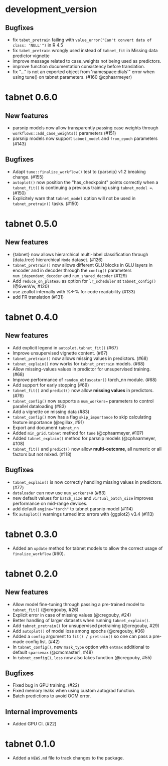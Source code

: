 # development_version

## Bugfixes

* fix `tabet_pretrain` failing with `value_error("Can't convert data of class: 'NULL'")` in R 4.5
* fix `tabet_pretrain` wrongly used instead of `tabnet_fit` in Missing data predictor vignette
* improve message related to case_weights not being used as predictors.
* improve function documentation consistency before translation.
* fix "..." is not an exported object from 'namespace:dials'" error when using tune() on tabnet parameters. (#160 @cphaarmeyer)

# tabnet 0.6.0

## New features

* parsnip models now allow transparently passing case weights through `workflows::add_case_weights()` parameters  (#151)
* parsnip models now support `tabnet_model` and `from_epoch` parameters  (#143)

## Bugfixes

*  Adapt `tune::finalize_workflow()` test to {parsnip} v1.2 breaking change. (#155)
*  `autoplot()` now position the "has_checkpoint" points correctly when a `tabnet_fit()` is continuing a previous training using `tabnet_model =`. (#150)
*  Explicitely warn that `tabnet_model` option will not be used in `tabnet_pretrain()` tasks. (#150)

# tabnet 0.5.0

## New features

* {tabnet} now allows hierarchical multi-label classification through {data.tree} hierarchical `Node` dataset.  (#126) 
* `tabnet_pretrain()` now allows different GLU blocks in GLU layers in encoder and in decoder through the `config()` parameters `num_idependant_decoder` and `num_shared_decoder` (#129) 
* Add `reduce_on_plateau` as option for `lr_scheduler` at `tabnet_config()` (@SvenVw, #120)
* use zeallot internally with %<-% for code readability (#133)
* add FR translation (#131)

# tabnet 0.4.0

## New features

* Add explicit legend in `autoplot.tabnet_fit()` (#67)
* Improve unsupervised vignette content. (#67)
* `tabnet_pretrain()` now allows missing values in predictors. (#68)
* `tabnet_explain()` now works for `tabnet_pretrain` models. (#68)
* Allow missing-values values in predictor for unsupervised training. (#68)
* Improve performance of `random_obfuscator()` torch_nn module. (#68)
* Add support for early stopping (#69)
* `tabnet_fit()` and `predict()` now allow **missing values** in predictors. (#76)
* `tabnet_config()` now supports a `num_workers=` parameters to control parallel dataloading (#83)
* Add a vignette on missing data (#83)
* `tabnet_config()` now has a flag `skip_importance` to skip calculating feature importance (@egillax, #91)
* Export and document `tabnet_nn`
* Added `min_grid.tabnet` method for `tune` (@cphaarmeyer, #107)
* Added `tabnet_explain()` method for parsnip models (@cphaarmeyer, #108)
* `tabnet_fit()` and `predict()` now allow **multi-outcome**, all numeric or all factors but not mixed. (#118)

## Bugfixes

* `tabnet_explain()` is now correctly handling missing values in predictors. (#77)
* `dataloader` can now use `num_workers>0` (#83)
* new default values for `batch_size` and `virtual_batch_size` improves performance on mid-range devices.
* add default `engine="torch"` to tabnet parsnip model (#114)
* fix `autoplot()` warnings turned into errors with {ggplot2} v3.4 (#113)


# tabnet 0.3.0

* Added an `update` method for tabnet models to allow the correct usage of `finalize_workflow` (#60).

# tabnet 0.2.0

## New features

* Allow model fine-tuning through passing a pre-trained model to `tabnet_fit()` (@cregouby, #26)
* Explicit error in case of missing values (@cregouby, #24)
* Better handling of larger datasets when running `tabnet_explain()`.
* Add `tabnet_pretrain()` for unsupervised pretraining (@cregouby, #29)
* Add `autoplot()` of model loss among epochs (@cregouby, #36)
* Added a `config` argument to `fit() / pretrain()` so one can pass a pre-made config list. (#42)
* In `tabnet_config()`, new `mask_type` option with `entmax` additional to default `sparsemax` (@cmcmaster1, #48)
* In `tabnet_config()`, `loss` now also takes function (@cregouby, #55)

## Bugfixes

* Fixed bug in GPU training. (#22)
* Fixed memory leaks when using custom autograd function.
* Batch predictions to avoid OOM error.

## Internal improvements

* Added GPU CI. (#22)

# tabnet 0.1.0

* Added a `NEWS.md` file to track changes to the package.
